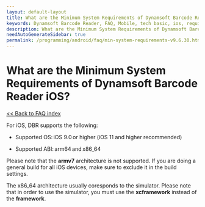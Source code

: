 ```yaml
---
layout: default-layout
title: What are the Minimum System Requirements of Dynamsoft Barcode Reader iOS?
keywords: Dynamsoft Barcode Reader, FAQ, Mobile, tech basic, ios, requirements
description: What are the Minimum System Requirements of Dynamsoft Barcode Reader iOS?
needAutoGenerateSidebar: true
permalink: /programming/android/faq/min-system-requirements-v9.6.30.html
---
```


# What are the Minimum System Requirements of Dynamsoft Barcode Reader iOS?

[<< Back to FAQ index](index.md)

For iOS, DBR supports the following:

* Supported OS: iOS 9.0 or higher (iOS 11 and higher recommended)

* Supported ABI: arm64 and x86_64

Please note that the **armv7** architecture is not supported. If you are doing a general build for all iOS devices, make sure to exclude it in the build settings.

The x86_64 architecture usually coresponds to the simulator. Please note that in order to use the simulator, you must use the **xcframework** instead of the **framework**.
